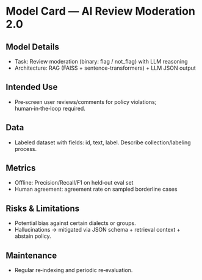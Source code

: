 # Model Card — AI Review Moderation 2.0

## Model Details
- Task: Review moderation (binary: flag / not_flag) with LLM reasoning
- Architecture: RAG (FAISS + sentence-transformers) + LLM JSON output

## Intended Use
- Pre‑screen user reviews/comments for policy violations; human‑in‑the‑loop required.

## Data
- Labeled dataset with fields: id, text, label. Describe collection/labeling process.

## Metrics
- Offline: Precision/Recall/F1 on held‑out eval set
- Human agreement: agreement rate on sampled borderline cases

## Risks & Limitations
- Potential bias against certain dialects or groups.
- Hallucinations → mitigated via JSON schema + retrieval context + abstain policy.

## Maintenance
- Regular re‑indexing and periodic re‑evaluation.
